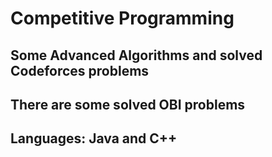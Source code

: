 # Competitive Programming
## Some Advanced Algorithms and solved Codeforces problems
## There are some solved OBI problems
## Languages: Java and C++
